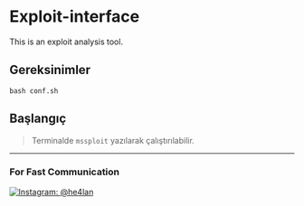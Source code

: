 # Exploit-interface
This is an exploit analysis tool.

## Gereksinimler

``bash conf.sh``

## Başlangıç

> Terminalde ``mssploit`` yazılarak çalıştırılabilir.
------------------------------
### For Fast Communication
<noscript><a href="https://Instagram.com/he4lan"><img alt="Instagram: @he4lan" src="https://svgshare.com/i/ao9.svg"></a></noscript>

